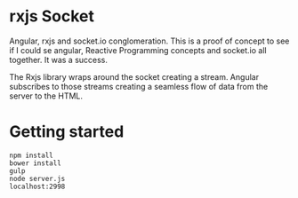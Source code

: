 # rxjs Socket

Angular, rxjs and socket.io conglomeration.  This is a proof of concept to see if I could se angular, Reactive Programming concepts and socket.io all together.  It was a success.

The Rxjs library wraps around the socket creating a stream.  Angular subscribes to those streams creating a seamless flow of data from the server to the HTML.

# Getting started

```
npm install
bower install
gulp
node server.js
localhost:2998
```
